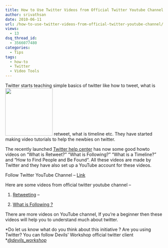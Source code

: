 ```yaml
---
title: How to Use Twitter Videos from Official Twitter Youtube Channel
author: srivathsan
date: 2010-06-11
url: /how-to-use-twitter-videos-from-official-twitter-youtube-channel/
views:
  - 13
dsq_thread_id:
  - 3566077480
categories:
  - Tips
tags:
  - how-to
  - Twitter
  - Video Tools
---
```

Twitter starts teaching simple basics of twitter like how to tweet, what is[<img class="alignright size-thumbnail wp-image-26604" title="twitter-logo" src="http://cdn.devilsworkshop.org/files/2010/06/twitter-logo-150x150.jpg" alt="" width="150" height="150" />][1] retweet, what is timeline etc. They have started making video tutorials to help the newbies on twitter.

The recently launched <a href="http://support.twitter.com/" onclick="_gaq.push(['_trackEvent', 'outbound-article', 'http://support.twitter.com/', 'Twitter help center']);" >Twitter help center</a> has now some good howto videos on “What is Retweet?” “What is Following?” “What is a Timeline?” and “How to Find People and Be Found“. All these videos are made by Twitter and they have also set up a YouTube account for these videos.

Follow Twitter YouTube Channel &#8211; <a href="http://www.youtube.com/user/Twitter" onclick="_gaq.push(['_trackEvent', 'outbound-article', 'http://www.youtube.com/user/Twitter', 'Link']);" >Link</a>

Here are some videos from official twitter youtube channel &#8211;

1. <a href="http://www.youtube.com/watch?v=AIBf8cU_wM0&feature=player_embedded" onclick="_gaq.push(['_trackEvent', 'outbound-article', 'http://www.youtube.com/watch?v=AIBf8cU_wM0&feature=player_embedded', 'Retweeting']);" >Retweeting</a> &#8211;



2. <a href="http://www.youtube.com/watch?v=EPRwXjW51S0&feature=player_embedded" onclick="_gaq.push(['_trackEvent', 'outbound-article', 'http://www.youtube.com/watch?v=EPRwXjW51S0&feature=player_embedded', 'What is Following ?']);" >What is Following ?</a>



There are more videos on YouTube channel, If you&#8217;re a beginner then these videos will help you to understand much about twitter.

*Do let us know what do you think about this initiative ? Are you using Twitter? You can follow Devils&#8217; Workshop official twitter client *<a href="http://twitter.com/devils_workshop" onclick="_gaq.push(['_trackEvent', 'outbound-article', 'http://twitter.com/devils_workshop', '@devils_workshop']);" ><em>@devils_workshop</em></a>

 [1]: http://cdn.devilsworkshop.org/files/2010/06/twitter-logo.jpg
